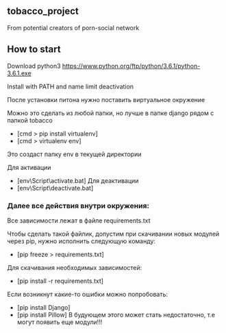 ## tobacco_project
From potential creators of porn-social network


## How to start
Download python3 https://www.python.org/ftp/python/3.6.1/python-3.6.1.exe

Install with PATH and name limit deactivation

После установки питона нужно поставить виртуальное окружение

Можно это сделать из любой папки, но лучше в папке django рядом с папкой tobacco
* [cmd > pip install virtualenv]
* [cmd > virtualenv env]

Это создаст папку env в текущей директории

Для активации 	
* [env\Script\activate.bat]
Для деактивации 
* [env\Script\deactivate.bat]

### Далее все действия внутри окружения:

Все зависимости лежат в файле requirements.txt

Чтобы сделать такой файлик, допустим при скачивании новых модулей через pip, нужно исполнить следующую команду:
* [pip freeze > requirements.txt]

Для скачивания необходимых зависимостей:
* [pip install -r requirements.txt]
	
Если возникнут какие-то ошибки можно попробовать:
* [pip install Django]
* [pip install Pillow]
В будующем этого может стать недостаточно, т.е могут появить еще модули!!!
